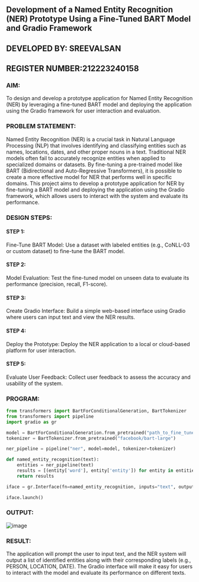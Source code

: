 ## Development of a Named Entity Recognition (NER) Prototype Using a Fine-Tuned BART Model and Gradio Framework

## DEVELOPED BY: SREEVALSAN 
## REGISTER NUMBER:212223240158

### AIM:
To design and develop a prototype application for Named Entity Recognition (NER) by leveraging a fine-tuned BART model and deploying the application using the Gradio framework for user interaction and evaluation.

### PROBLEM STATEMENT:
Named Entity Recognition (NER) is a crucial task in Natural Language Processing (NLP) that involves identifying and classifying entities such as names, locations, dates, and other proper nouns in a text. Traditional NER models often fail to accurately recognize entities when applied to specialized domains or datasets. By fine-tuning a pre-trained model like BART (Bidirectional and Auto-Regressive Transformers), it is possible to create a more effective model for NER that performs well in specific domains. This project aims to develop a prototype application for NER by fine-tuning a BART model and deploying the application using the Gradio framework, which allows users to interact with the system and evaluate its performance.

### DESIGN STEPS:

#### STEP 1:
Fine-Tune BART Model: Use a dataset with labeled entities (e.g., CoNLL-03 or custom dataset) to fine-tune the BART model.

#### STEP 2:
Model Evaluation: Test the fine-tuned model on unseen data to evaluate its performance (precision, recall, F1-score).

#### STEP 3:
Create Gradio Interface: Build a simple web-based interface using Gradio where users can input text and view the NER results.

#### STEP 4:
Deploy the Prototype: Deploy the NER application to a local or cloud-based platform for user interaction.

#### STEP 5:
Evaluate User Feedback: Collect user feedback to assess the accuracy and usability of the system.

### PROGRAM:
```py
from transformers import BartForConditionalGeneration, BartTokenizer
from transformers import pipeline
import gradio as gr

model = BartForConditionalGeneration.from_pretrained("path_to_fine_tuned_model")
tokenizer = BartTokenizer.from_pretrained("facebook/bart-large")

ner_pipeline = pipeline("ner", model=model, tokenizer=tokenizer)

def named_entity_recognition(text):
    entities = ner_pipeline(text)
    results = [(entity['word'], entity['entity']) for entity in entities]
    return results

iface = gr.Interface(fn=named_entity_recognition, inputs="text", outputs="json")

iface.launch()

```

### OUTPUT:

![image](https://github.com/user-attachments/assets/8d9dee95-d108-41e5-9f92-e8c8c368c272)


### RESULT:

The application will prompt the user to input text, and the NER system will output a list of identified entities along with their corresponding labels (e.g., PERSON, LOCATION, DATE). The Gradio interface will make it easy for users to interact with the model and evaluate its performance on different texts.
